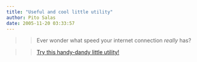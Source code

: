 ```yaml
---
title: "Useful and cool little utility"
author: Pito Salas
date: 2005-11-20 03:33:57
---
```


>>

>> Ever wonder what speed your internet connection _really_ has?

>>

>> [Try this handy-dandy little
utility!](<http://www.internetfrog.com/mypc/speedtest/>)


